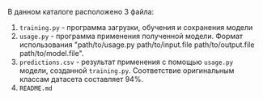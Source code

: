 В данном каталоге расположено 3 файла:
1. `training.py` - программа загрузки, обучения и сохранения модели
2. `usage.py` - программа применения полученной модели. Формат использования "path/to/usage.py path/to/input.file path/to/output.file path/to/model.file".
3. `predictions.csv` - результат применения с помощью `usage.py` модели, созданной `training.py`. Соответствие оригинальным классам датасета составляет 94%.
4. `README.md`
